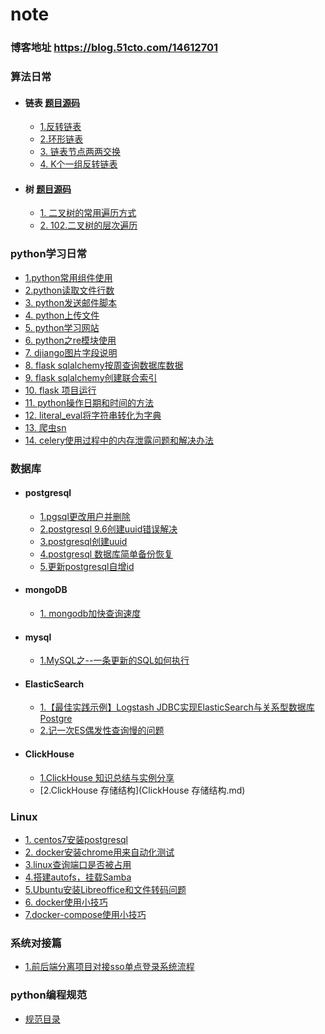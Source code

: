# note

### 博客地址 https://blog.51cto.com/14612701

### 算法日常
 - #### 链表 [题目源码](https://github.com/xaohuihui/algorithm_study/tree/master/linked)
   * [1.反转链表](算法日常/反转链表.md)
   * [2.环形链表](算法日常/环形链表)
   * [3. 链表节点两两交换](算法日常/链表节点两两交换.md)
   * [4. K个一组反转链表](算法日常/K个一组反转链表.md)
  - #### 树  [题目源码](https://github.com/xaohuihui/algorithm_study/tree/master/tree)
      * [1. 二叉树的常用遍历方式](算法日常/二叉树的遍历方法.md)
      * [2. 102.二叉树的层次遍历](算法日常/二叉树层次遍历.md)

### python学习日常
  * [1.python常用组件使用](python常用组件使用.md)
  * [2.python读取文件行数](python%20读取文件行数.md)
  * [3. python发送邮件脚本](python发送邮件脚本.md)
  * [4. python上传文件](python上传文件.md)
  * [5. python学习网站](python学习网站.md)
  * [6. python之re模块使用](python之re模块使用.md)
  * [7. djiango图片字段说明](django图片字段说明.md)
  * [8. flask sqlalchemy按周查询数据库数据](flask%20sqlalchemy按周查询数据库数据.md)
  * [9. flask sqlalchemy创建联合索引](flask%20sqlalchemy创建联合索引.md)
  * [10. flask 项目运行](flask%20项目运行.md)
  * [11. python操作日期和时间的方法](python操作日期和时间的方法.md)
  * [12. literal_eval将字符串转化为字典](将字符串转化为字典.md)
  * [13. 爬虫sn](爬虫sn.md)
  * [14. celery使用过程中的内存泄露问题和解决办法](celery使用中产生的内存泄露问题.md)

### 数据库
- #### postgresql
  * [1.pgsql更改用户并删除](pgsql更改用户并删除.md)
  * [2.postgresql 9.6创建uuid错误解决](postgresql%209.6创建uuid错误解决.md)
  * [3.postgresql创建uuid](postgresql创建uuid.md)
  * [4.postgresql 数据库简单备份恢复](postgresql%20数据库简单备份恢复.md)
  * [5.更新postgresql自增id](更新postgresql自增id.md)
  
- #### mongoDB
  * [1. mongodb加快查询速度](mongodb加快查询速度.md)
  
- #### mysql
  * [1.MySQL之--一条更新的SQL如何执行](MySQL执行SQL日志记录.md)
  
- #### ElasticSearch
  * [1.【最佳实践示例】Logstash JDBC实现ElasticSearch与关系型数据库Postgre ](pg中数据通过logstash-jdbc同步到ES.md)
  * [2.记一次ES偶发性查询慢的问题](记一次ES偶发性查询慢的问题.md)
  
- #### ClickHouse

  * [1.ClickHouse 知识总结与实例分享](ClickHouse简单总结与实例分享.md)
  * [2.ClickHouse 存储结构](ClickHouse 存储结构.md)

### Linux
 * [1. centos7安装postgresql](centos7安装postgresql.md)
 * [2. docker安装chrome用来自动化测试](docker安装chrome用来自动化测试.md)
 * [3.linux查询端口是否被占用](linux查询端口是否被占用.md)
 * [4.搭建autofs，挂载Samba](搭建autofs，挂载Samba.md)
 * [5.Ubuntu安装Libreoffice和文件转码问题](Ubuntu安装Libreoffice和文件转码问题.md)
 * [6. docker使用小技巧](docker使用小技巧.md)
 * [7.docker-compose使用小技巧](docker-compose使用小技巧.md)

### 系统对接篇
  * [1.前后端分离项目对接sso单点登录系统流程](sso前后端分离.md)



### python编程规范

- [规范目录](python编程规范/README.md)


